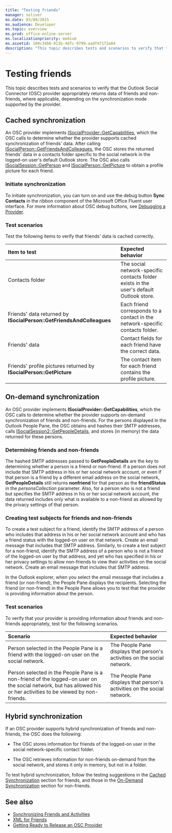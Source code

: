 ```yaml
---
title: "Testing friends"
manager: soliver
ms.date: 03/09/2015
ms.audience: Developer
ms.topic: overview
ms.prod: office-online-server
ms.localizationpriority: medium
ms.assetid: 109c34b6-911b-4dfc-9799-aadf47172e84
description: "This topic describes tests and scenarios to verify that the Outlook Social Connector (OSC) provider appropriately returns data of friends and non-friends, where applicable, depending on the synchronization mode supported by the provider."
---
```


# Testing friends

This topic describes tests and scenarios to verify that the Outlook Social Connector (OSC) provider appropriately returns data of friends and non-friends, where applicable, depending on the synchronization mode supported by the provider.

<a name="olosc_TestingFriends_CachedSync"> </a>

## Cached synchronization

An OSC provider implements [ISocialProvider::GetCapabilities](isocialprovider-getcapabilities.md), which the OSC calls to determine whether the provider supports cached synchronization of friends' data. After calling [ISocialPerson::GetFriendsAndColleagues](isocialperson-getfriendsandcolleagues.md), the OSC stores the returned friends' data in a contacts folder specific to the social network in the logged-on user's default Outlook store. The OSC also calls [ISocialSession::GetPerson](isocialsession-getperson.md) and [ISocialPerson::GetPicture](isocialperson-getpicture.md) to obtain a profile picture for each friend. 
  
### Initiate synchronization

To initiate synchronization, you can turn on and use the debug button **Sync Contacts** in the ribbon component of the Microsoft Office Fluent user interface. For more information about OSC debug buttons, see [Debugging a Provider](debugging-a-provider.md). 
  
### Test scenarios

Test the following items to verify that friends' data is cached correctly.
  
|**Item to test**|**Expected behavior**|
|:-----|:-----|
|Contacts folder  <br/> |The social network-specific contacts folder exists in the user's default Outlook store. |
|Friends' data returned by **ISocialPerson::GetFriendsAndColleagues** <br/> |Each friend corresponds to a contact in the network-specific contacts folder. |
|Friends' data  <br/> |Contact fields for each friend have the correct data. |
|Friends' profile pictures returned by **ISocialPerson::GetPicture** <br/> |The contact item for each friend contains the profile picture. |

<a name="olosc_TestingFriends_OnDemandSync"> </a>

## On-demand synchronization

An OSC provider implements **ISocialProvider::GetCapabilities**, which the OSC calls to determine whether the provider supports on-demand synchronization of friends and non-friends. For the persons displayed in the Outlook People Pane, the OSC obtains and hashes their SMTP addresses, calls [ISocialSession2::GetPeopleDetails](isocialsession2-getpeopledetails.md), and stores (in memory) the data returned for these persons. 
  
### Determining friends and non-friends

The hashed SMTP addresses passed to **GetPeopleDetails** are the key to determining whether a person is a friend or non-friend. If a person does not include that SMTP address in his or her social network account, or even if that person is a friend by a different email address on the social network, **GetPeopleDetails** still returns **nonfriend** for that person as the **friendStatus** in the _personsCollection_ parameter. Also, for a person who is not a friend but specifies the SMTP address in his or her social network account, the data returned includes only what is available to a non-friend as allowed by the privacy settings of that person. 
  
### Creating test subjects for friends and non-friends

To create a test subject for a friend, identify the SMTP address of a person who includes that address in his or her social network account and who has a friend status with the logged-on user on that network. Create an email message that includes that SMTP address. Similarly, to create a test subject for a non-friend, identify the SMTP address of a person who is not a friend of the logged-on user by that address, and yet who has specified in his or her privacy settings to allow non-friends to view their activities on the social network. Create an email message that includes that SMTP address. 
  
In the Outlook explorer, when you select the email message that includes a friend (or non-friend), the People Pane displays the recipients. Selecting the friend (or non-friend) in the People Pane allows you to test that the provider is providing information about the person.
  
### Test scenarios

To verify that your provider is providing information about friends and non-friends appropriately, test for the following scenarios.
  
|**Scenario**|**Expected behavior**|
|:-----|:-----|
|Person selected in the People Pane is a friend with the logged-on user on the social network. |The People Pane displays that person's activities on the social network. |
|Person selected in the People Pane is a non-friend of the logged-on user on the social network, but has allowed his or her activities to be viewed by non-friends. |The People Pane displays that person's activities on the social network. |

<a name="olosc_TestingFriends_OnDemandSync"> </a>

## Hybrid synchronization

If an OSC provider supports hybrid synchronization of friends and non-friends, the OSC does the following: 
  
- The OSC stores information for friends of the logged-on user in the social network-specific contact folder.
    
- The OSC retrieves information for non-friends on-demand from the social network, and stores it only in memory, but not in a folder.
    
To test hybrid synchronization, follow the testing suggestions in the [Cached Synchronization](#olosc_TestingFriends_CachedSync) section for friends, and those in the [On-Demand Synchronization](#olosc_TestingFriends_OnDemandSync) section for non-friends. 
  
## See also

- [Synchronizing Friends and Activities](synchronizing-friends-and-activities.md) 
- [XML for Friends](xml-for-friends.md)
- [Getting Ready to Release an OSC Provider](getting-ready-to-release-an-osc-provider.md)

